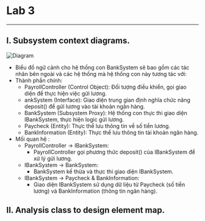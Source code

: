 # Lab 3
---
## I. Subsystem context diagrams.
  ![Diagram](https://www.planttext.com/api/plantuml/png/h911JiGm34NtEOLt31AzG8KG0h7e3j4JU3AUcT3KYM8NJJLmCXOSYIlGb1OwmvOi8ilEy__vd-yVjwAOj6kzaSPnn8GjHBGDxgZMtXCaiegyysJC1Tm7rXGyXFNpq3RMemWyOZ_q_3JpbE1e89_KyJHRNPgtp5UibBPeoRYvWkeEkQbxKMfdS4CnYDCL3hZTasrAcAih6CYGaHBoNV4sf1RL1PuqwcujtzjY2eT-CldF8W-iJXt9RmGZk11RC1bu8Z_MidTHpD_8YkBc98aIDYv7FziK60K4NXoQvSFhrw9O_EvabfV-M3iVd9ly0W00__y30000)
- Biểu đồ ngữ cảnh cho hệ thống con BankSystem sẽ bao gồm các tác nhân bên ngoài và các hệ thống mà hệ thống con này tương tác với:
- Thành phần chính:
  - PayrollController (Control Object): Đối tượng điều khiển, gọi giao diện để thực hiện việc gửi lương.
  - ankSystem (Interface): Giao diện trung gian định nghĩa chức năng deposit() để gửi lương vào tài khoản ngân hàng.
  - BankSystem (Subsystem Proxy): Hệ thống con thực thi giao diện IBankSystem, thực hiện logic gửi lương.
  - Paycheck (Entity): Thực thể lưu thông tin về số tiền lương.
  - BankInformation (Entity): Thực thể lưu thông tin tài khoản ngân hàng.
- Mối quan hệ :
  - PayrollController → IBankSystem:
      + PayrollController gọi phương thức deposit() của IBankSystem để xử lý gửi lương.
  - IBankSystem → BankSystem:
      + BankSystem kế thừa và thực thi giao diện IBankSystem.
  - IBankSystem → Paycheck & BankInformation:
      + Giao diện IBankSystem sử dụng dữ liệu từ Paycheck (số tiền lương) và BankInformation (thông tin ngân hàng).
## II. Analysis class to design element map.
